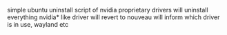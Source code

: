 simple ubuntu uninstall script of nvidia proprietary drivers
will uninstall everything nvidia* like driver
will revert to nouveau
will inform which driver is in use, wayland etc 
